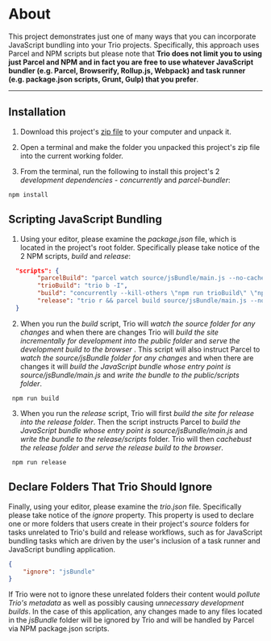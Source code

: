# About

This project demonstrates just one of many ways that you can incorporate JavaScript bundling into your Trio projects. Specifically, this approach uses Parcel and NPM scripts but please note that __Trio does not limit you to using just Parcel and NPM and in fact you are free to use whatever JavaScript bundler (e.g. Parcel, Browserify, Rollup.js, Webpack) and task runner (e.g. package.json scripts, Grunt, Gulp) that you prefer__.

<hr>

## Installation

1. Download this project's <a href="https://github.com/4awpawz/bundlewithparcel/archive/refs/heads/master.zip">zip file</a> to your computer and unpack it.

2. Open a terminal and make the folder you unpacked this project's zip file into the current working folder.

3. From the terminal, run the following to install this project's 2 _development dependencies_ - _concurrently_ and _parcel-bundler_:

```shell
npm install
```

## Scripting JavaScript Bundling

1. Using your editor, please examine the _package.json_ file, which is located in the project's root folder. Specifically please take notice of the 2 NPM scripts, _build_ and _release_:

```json
  "scripts": {
        "parcelBuild": "parcel watch source/jsBundle/main.js --no-cache --out-dir public/scripts --public-url /scripts/",
        "trioBuild": "trio b -I",
        "build": "concurrently --kill-others \"npm run trioBuild\" \"npm run parcelBuild\" ",
        "release": "trio r && parcel build source/jsBundle/main.js --no-cache --out-dir release/scripts --public-url /scripts/ && trio c -m && trio s -r"
  }
```

2. When you run the _build_ script, Trio will _watch the source folder for any changes_ and when there are changes Trio will _build the site incrementally for development into the public folder_ and _serve the development build to the browser_ . This script will also instruct Parcel to _watch the source/jsBundle folder for any changes_ and when there are changes it will _build the JavaScript bundle whose entry point is source/jsBundle/main.js_ and _write the bundle to the public/scripts folder_.

```shell
 npm run build
```

3. When you run the _release_ script, Trio will first _build the site for release into the release folder_. Then the script instructs Parcel to _build the JavaScript bundle whose entry point is source/jsBundle/main.js_ and _write the bundle to the release/scripts_ folder. Trio will then _cachebust the release folder_ and _serve the release build to the browser_.

```shell
 npm run release
```

## Declare Folders That Trio Should Ignore

Finally, using your editor, please examine the _trio.json_ file. Specifically please take notice of the _ignore_ property. This property is used to declare one or more folders that users create in their project's _source_ folders for tasks unrelated to Trio's build and release workflows, such as for JavaScript bundling tasks which are driven by the user's inclusion of a task runner and JavaScript bundling application.

```json
{
    "ignore": "jsBundle"
}
```

If Trio were not to ignore these unrelated folders their content would _pollute Trio's metadata_ as well as possibly causing _unnecessary development builds_. In the case of this application, any changes made to any files located in the _jsBundle_ folder will be ignored by Trio and will be handled by Parcel via NPM package.json scripts.
